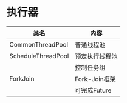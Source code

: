# 执行器
| 类名 | 内容 |
| ------ | ------ |
| CommonThreadPool | 普通线程池 |
| ScheduleThreadPool | 预定执行线程池 |
|  | 控制任务组 |
| ForkJoin | Fork-Join框架 |
|  | 可完成Future |